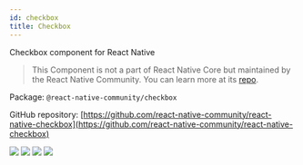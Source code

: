 ```yaml
---
id: checkbox
title: Checkbox
---
```


Checkbox component for React Native

> This Component is not a part of React Native Core but maintained by the React Native Community. You can learn more at its [repo](https://github.com/react-native-community/react-native-checkbox).

Package: `@react-native-community/checkbox`

GitHub repository: [https://github.com/react-native-community/react-native-checkbox](https://github.com/react-native-community/react-native-checkbox)

<div class="docs_badges">
<img src="https://img.shields.io/github/stars/react-native-community/react-native-checkbox?style=social" />
<img src="https://img.shields.io/github/issues-pr-raw/react-native-community/react-native-checkbox" />
<img src="https://img.shields.io/github/issues-raw/react-native-community/react-native-checkbox" />
<img src="https://img.shields.io/npm/v/@react-native-community/checkbox" />
</div>
